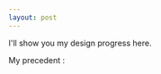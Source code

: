 ```yaml
---
layout: post
---
```


I'll show you my design progress here.

My precedent :

 [2a21c033]: https://www.archdaily.com/967177/villa-backyard-touch-architect/611f679bb83a3a0164c8ab3f-villa-backyard-touch-architect-?next_project=no 

 [2a21c033]: https://www.archdaily.com/18262/box-house-alan-chu-and-cristiano-kato?ad_medium=widget&ad_name=more-from-office-article-show

 [2a21c033]: https://zhuanlan.zhihu.com/p/45880433
